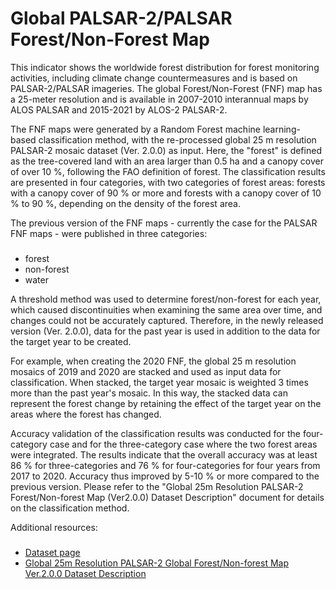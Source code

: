 # Global PALSAR-2/PALSAR Forest/Non-Forest Map

This indicator shows the worldwide forest distribution for forest monitoring activities, including climate change countermeasures and is based 
on PALSAR-2/PALSAR imageries.
The global Forest/Non-Forest (FNF) map has a 25-meter resolution and is available in 2007-2010 interannual maps by ALOS PALSAR and 2015-2021 by ALOS-2 PALSAR-2.


The FNF maps were generated by a Random Forest machine learning-based classification method, with the re-processed global 25 m resolution PALSAR-2 mosaic dataset (Ver. 2.0.0) as input. Here, the "forest" is defined as the tree-covered land with an area larger than 0.5 ha and a canopy cover of over 10 %, following the FAO definition of forest. The classification results are presented in four categories, with two categories of forest areas:
forests with a canopy cover of 90 % or more and forests with a canopy cover of 10 % to 90 %, depending on the density of the forest area.

The previous version of the FNF maps - currently the case for the PALSAR FNF maps - were published in three categories:
###
- forest
- non-forest
- water


A threshold method was used to determine forest/non-forest for each year, which caused discontinuities when examining the same area over time,
and changes could not be accurately captured. Therefore, in the newly released version (Ver. 2.0.0), data for the past year is used in addition
to the data for the target year to be created.


For example, when creating the 2020 FNF, the global 25 m resolution mosaics of 2019 and 2020 are stacked and used as input data for classification.
When stacked, the target year mosaic is weighted 3 times more than the past year's mosaic.
In this way, the stacked data can represent the forest change by retaining the effect of the target year on the areas where the forest has changed.


Accuracy validation of the classification results was conducted for the four-category case and for the three-category case where the two forest areas were integrated.
The results indicate that the overall accuracy was at least 86 % for three-categories and 76 % for four-categories for four years from 2017 to 2020.
Accuracy thus improved by 5-10 % or more compared to the previous version.
Please refer to the "Global 25m Resolution PALSAR-2 Forest/Non-forest Map (Ver2.0.0) Dataset Description" document for details on the classification method.


Additional resources:
###
- [Dataset page](https://www.eorc.jaxa.jp/ALOS/en/dataset/fnf_e.htm)
- [Global 25m Resolution PALSAR-2 Global Forest/Non-forest Map Ver.2.0.0 Dataset Description](https://www.eorc.jaxa.jp/ALOS/en/dataset/pdf/DatasetDescription_PALSAR2_FNF_V200.pdf)
